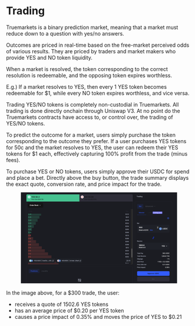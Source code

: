 # Trading

Truemarkets is a binary prediction market, meaning that a market must reduce down to a question with yes/no answers.

Outcomes are priced in real-time based on the free-market perceived odds of various results. They are priced by traders and market makers who provide YES and NO token liquidity.

When a market is resolved, the token corresponding to the correct resolution is redeemable, and the opposing token expires worthless.

E.g.) If a market resolves to YES, then every 1 YES token becomes redeemable for $1, while every NO token expires worthless, and vice versa.

Trading YES/NO tokens is completely non-custodial in Truemarkets. All trading is done directly onchain through Uniswap V3. At no point do the Truemarkets contracts have access to, or control over, the trading of YES/NO tokens.

To predict the outcome for a market, users simply purchase the token corresponding to the outcome they prefer. If a user purchases YES tokens for 50c and the market resolves to YES, the user can redeem their YES tokens for $1 each, effectively capturing 100% profit from the trade (minus fees).

To purchase YES or NO tokens, users simply approve their USDC for spend and place a bet. Directly above the buy button, the trade summary displays the exact quote, conversion rate, and price impact for the trade.

<figure><img src=".gitbook/assets/Screen Shot 2025-03-08 at 3.13.06 PM.png" alt=""><figcaption></figcaption></figure>

In the image above, for a $300 trade, the user:

* receives a quote of 1502.6 YES tokens&#x20;
* has an average price of $0.20 per YES token&#x20;
* causes a price impact of 0.35% and moves the price of YES to $0.21





